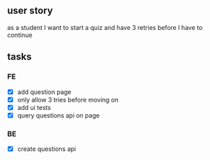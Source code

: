 ## user story

as a student I want to start a quiz and have 3 retries before I have to continue

## tasks

### FE

- [x] add question page
- [x] only allow 3 tries before moving on
- [x] add ui tests
- [x] query questions api on page

### BE

- [x] create questions api
